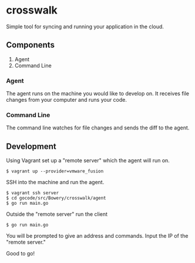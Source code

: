 crosswalk
======

Simple tool for syncing and running your application in the cloud.

## Components

1. Agent
2. Command Line

### Agent
The agent runs on the machine you would like to develop on. It receives file changes from your computer and runs your code.

### Command Line
The command line watches for file changes and sends the diff to the agent.

## Development

Using Vagrant set up a "remote server" which the agent will run on.
```
$ vagrant up --provider=vmware_fusion
```

SSH into the machine and run the agent.
```
$ vagrant ssh server
$ cd gocode/src/Bowery/crosswalk/agent
$ go run main.go
```

Outside the "remote server" run the client
```
$ go run main.go
```

You will be prompted to give an address and commands. Input the IP of the "remote server."

Good to go!
